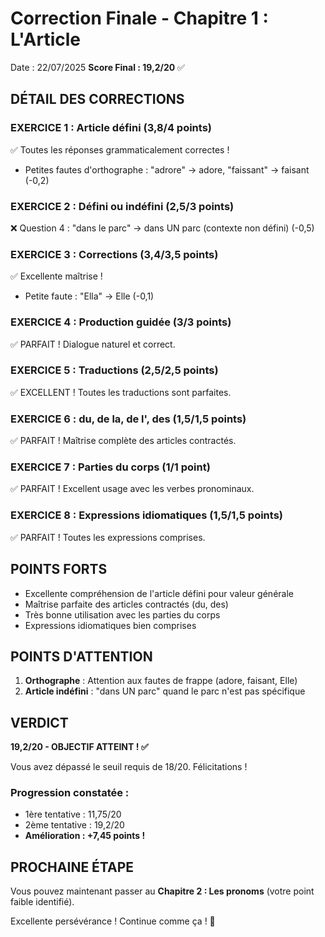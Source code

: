 # Correction Finale - Chapitre 1 : L'Article

Date : 22/07/2025
**Score Final : 19,2/20** ✅

## DÉTAIL DES CORRECTIONS

### EXERCICE 1 : Article défini (3,8/4 points)
✅ Toutes les réponses grammaticalement correctes !
- Petites fautes d'orthographe : "adrore" → adore, "faissant" → faisant (-0,2)

### EXERCICE 2 : Défini ou indéfini (2,5/3 points)
❌ Question 4 : "dans le parc" → dans UN parc (contexte non défini) (-0,5)

### EXERCICE 3 : Corrections (3,4/3,5 points)
✅ Excellente maîtrise !
- Petite faute : "Ella" → Elle (-0,1)

### EXERCICE 4 : Production guidée (3/3 points)
✅ PARFAIT ! Dialogue naturel et correct.

### EXERCICE 5 : Traductions (2,5/2,5 points)
✅ EXCELLENT ! Toutes les traductions sont parfaites.

### EXERCICE 6 : du, de la, de l', des (1,5/1,5 points)
✅ PARFAIT ! Maîtrise complète des articles contractés.

### EXERCICE 7 : Parties du corps (1/1 point)
✅ PARFAIT ! Excellent usage avec les verbes pronominaux.

### EXERCICE 8 : Expressions idiomatiques (1,5/1,5 points)
✅ PARFAIT ! Toutes les expressions comprises.

## POINTS FORTS
- Excellente compréhension de l'article défini pour valeur générale
- Maîtrise parfaite des articles contractés (du, des)
- Très bonne utilisation avec les parties du corps
- Expressions idiomatiques bien comprises

## POINTS D'ATTENTION
1. **Orthographe** : Attention aux fautes de frappe (adore, faisant, Elle)
2. **Article indéfini** : "dans UN parc" quand le parc n'est pas spécifique

## VERDICT

**19,2/20 - OBJECTIF ATTEINT ! ✅**

Vous avez dépassé le seuil requis de 18/20. Félicitations !

### Progression constatée :
- 1ère tentative : 11,75/20
- 2ème tentative : 19,2/20
- **Amélioration : +7,45 points !**

## PROCHAINE ÉTAPE
Vous pouvez maintenant passer au **Chapitre 2 : Les pronoms** (votre point faible identifié).

Excellente persévérance ! Continue comme ça ! 💪
